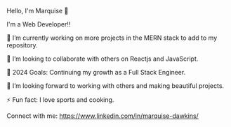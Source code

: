Hello, I'm Marquise 👋

I'm a Web Developer!!

🌱 I’m currently working on more projects in the MERN stack to add to my repository.

👯 I’m looking to collaborate with others on Reactjs and JavaScript.

🥅 2024 Goals: Continuing my growth as a Full Stack Engineer.

🤔 I’m looking forward to working with others and making beautiful projects.

⚡ Fun fact: I love sports and cooking.

Connect with me:
https://www.linkedin.com/in/marquise-dawkins/



